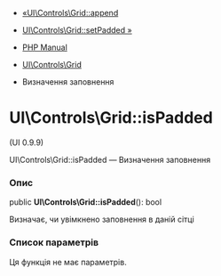 - [«UI\Controls\Grid::append](ui-controls-grid.append.md)
- [UI\Controls\Grid::setPadded »](ui-controls-grid.setpadded.md)

- [PHP Manual](index.md)
- [UI\Controls\Grid](class.ui-controls-grid.md)
- Визначення заповнення

# UI\Controls\Grid::isPadded

(UI 0.9.9)

UI\Controls\Grid::isPadded — Визначення заповнення

### Опис

public **UI\Controls\Grid::isPadded**(): bool

Визначає, чи увімкнено заповнення в даній сітці

### Список параметрів

Ця функція не має параметрів.
